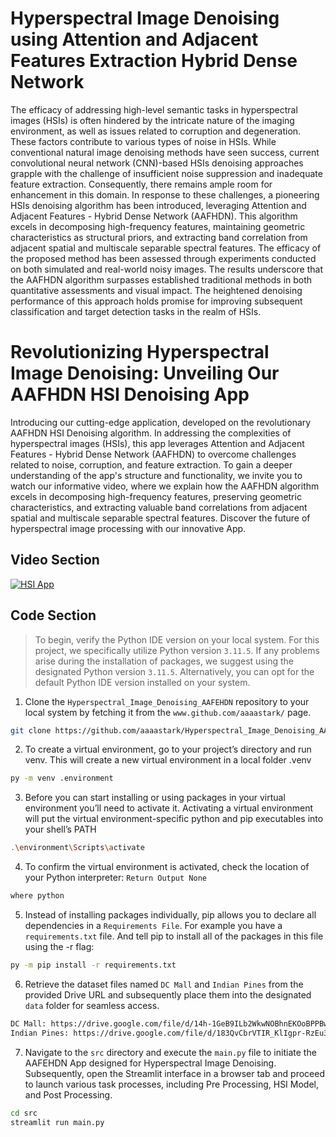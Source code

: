 
# **Hyperspectral Image Denoising using Attention and Adjacent Features Extraction Hybrid Dense Network**
The efficacy of addressing high-level semantic tasks in hyperspectral images (HSIs) is often hindered by the intricate nature of the imaging environment, as well as issues related to corruption and degeneration. These factors contribute to various types of noise in HSIs. While conventional natural image denoising methods have seen success, current convolutional neural network (CNN)-based HSIs denoising approaches grapple with the challenge of insufficient noise suppression and inadequate feature extraction. Consequently, there remains ample room for enhancement in this domain. In response to these challenges, a pioneering HSIs denoising algorithm has been introduced, leveraging Attention and Adjacent Features - Hybrid Dense Network (AAFHDN). This algorithm excels in decomposing high-frequency features, maintaining geometric characteristics as structural priors, and extracting band correlation from adjacent spatial and multiscale separable spectral features. The efficacy of the proposed method has been assessed through experiments conducted on both simulated and real-world noisy images. The results underscore that the AAFHDN algorithm surpasses established traditional methods in both quantitative assessments and visual impact. The heightened denoising performance of this approach holds promise for improving subsequent classification and target detection tasks in the realm of HSIs.


# **Revolutionizing Hyperspectral Image Denoising: Unveiling Our AAFHDN HSI Denoising App**
Introducing our cutting-edge application, developed on the revolutionary AAFHDN HSI Denoising algorithm. In addressing the complexities of hyperspectral images (HSIs), this app leverages Attention and Adjacent Features - Hybrid Dense Network (AAFHDN) to overcome challenges related to noise, corruption, and feature extraction. To gain a deeper understanding of the app's structure and functionality, we invite you to watch our informative video, where we explain how the AAFHDN algorithm excels in decomposing high-frequency features, preserving geometric characteristics, and extracting valuable band correlations from adjacent spatial and multiscale separable spectral features. Discover the future of hyperspectral image processing with our innovative App.

## **Video Section**
[![HSI App](https://github.com/aaaastark/Hyperspectral_Image_Denoising_AAFEHDN/blob/master/AppView.png)](https://drive.google.com/file/d/1T_8KnEldcaglV6O6XlDaNTFCYHe_dl3Z/view?usp=sharing)

## **Code Section**
> To begin, verify the Python IDE version on your local system. For this project, we specifically utilize Python version `3.11.5`. If any problems arise during the installation of packages, we suggest using the designated Python version `3.11.5`. Alternatively, you can opt for the default Python IDE version installed on your system.

1. Clone the `Hyperspectral_Image_Denoising_AAFEHDN` repository to your local system by fetching it from the `www.github.com/aaaastark/` page.
```bash
git clone https://github.com/aaaastark/Hyperspectral_Image_Denoising_AAFEHDN.git
```
2. To create a virtual environment, go to your project’s directory and run venv. This will create a new virtual environment in a local folder .venv
```bash
py -m venv .environment
```
3. Before you can start installing or using packages in your virtual environment you’ll need to activate it. Activating a virtual environment will put the virtual environment-specific python and pip executables into your shell’s PATH
```bash
.\environment\Scripts\activate
```
4. To confirm the virtual environment is activated, check the location of your Python interpreter: `Return Output None`
```bash
where python
```
5. Instead of installing packages individually, pip allows you to declare all dependencies in a `Requirements File`. For example you have a `requirements.txt` file. And tell pip to install all of the packages in this file using the -r flag:
```bash
py -m pip install -r requirements.txt
```
6. Retrieve the dataset files named `DC Mall` and `Indian Pines` from the provided Drive URL and subsequently place them into the designated `data` folder for seamless access.
```bash
DC Mall: https://drive.google.com/file/d/14h-1GeB9ILb2WkwNOBhnEKOoBPPBwiKh/view?usp=sharing
Indian Pines: https://drive.google.com/file/d/183QvCbrVTIR_KlIgpr-RzEu3_vXl68OH/view?usp=sharing
```
7. Navigate to the `src` directory and execute the `main.py` file to initiate the AAFEHDN App designed for Hyperspectral Image Denoising. Subsequently, open the Streamlit interface in a browser tab and proceed to launch various task processes, including Pre Processing, HSI Model, and Post Processing.
```bash
cd src
streamlit run main.py
```
